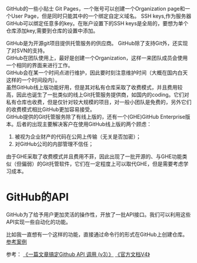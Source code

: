 GitHub的一些小贴士
Git Pages，一个账号可以创建一个Organization page和一个User Page，但是同时只能其中的一个绑定自定义域名。
SSH keys,作为服务器GitHub可以绑定任意多的key。在账户设置下的SSH keys是全局的，要想为单个仓库添加key,需要到仓库的设置中添加。

GitHub是为开源git项目提供托管服务的供应商。
GitHub除了支持Git外，还实现了对SVN的支持。  
GitHub在团队使用上，最好是创建一个Organization，这样一来团队成员会使用一个相同的界面来进行工作。  
GitHub会在某一个时间点进行维护，因此要时刻注意维护时间（大概在国内白天这样的一个时间段内）。  
虽然GitHub线上版功能好用，但是其对私有仓库采取了收费模式，并且费用较高，因此也诞生了一批类似的线上Git托管服务提供商，如国内的coding。它们对私有仓库也收费，但是仅针对较大规模的项目，对一般小团队是免费的，另外它们的收费模式相比GitHub更加容易接受。  
GitHub提供的Git托管服务除了有线上版的，还有一个(GHE)GitHub Enterprise版本。后者的出现主要解决客户在使用GitHub线上版的两个顾虑：

1. 被视为企业财产的代码在公网上传输（无关是否加密）；
2. 对GitHub公司的内部管理不信任；

由于GHE采取了收费模式并且费用不菲，因此出现了一批开源的、与GHE功能类似（但偏弱）的Git托管软件，它们在一定程度上可以取代GHE，但是需要考虑学习成本。  



# GitHub的API
GitHub为了给予用户更加灵活的操作性，开放了一批API接口。我们可以利用这些API实现一些自动化的功能。

比如我一直想有一个这样的功能，直接通过命令行的形式在GitHub上创建仓库。
[参考案例](https://blog.csdn.net/chent86/article/details/78575998)


参考：
[《一篇文章搞定Github API 调用 (v3）》](https://segmentfault.com/a/1190000015144126?utm_source=tag-newest)
[《官方文档V4》](https://developer.github.com/v4/)